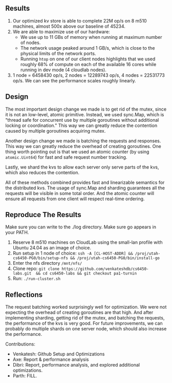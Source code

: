 ## Results

1. Our optimized kv store is able to complete 22M op/s on 8 m510 machines, almost 500x above our baseline of 45234.
2. We are able to maximize use of our hardware:
    - We use up to 11 GBs of memory when running at maximum number of nodes.
    - The network usage peaked around 1 GB/s, which is close to the physical limits of the network ports.
    - Running `htop` on one of our client nodes highlights that we used roughly 68% of compute on each of the available 16 cores while running in dev mode (4 cloudlab nodes).
3. 1 node = 6458430 op/s, 2 nodes = 12289743 op/s, 4 nodes = 22531773 op/s. We can see the performance scales roughly linearly.

## Design

The most important design change we made is to get rid of the mutex, since it is not an low-level, atomic primitive. Instead, we used sync.Map, which is "thread safe for concurrent use by multiple goroutines without additional locking or coordination." This way we can greatly reduce the contention caused by multiple goroutines acquiring mutex.

Another design change we made is batching the requests and responses. This way we can greatly reduce the overhead of creating goroutines. One thing worth pointing out is that we used an atomic counter (by using `atomic.Uint64`) for fast and safe request number tracking.

Lastly, we shard the kvs to allow each server only serve parts of the kvs, which also reduces the contention.

All of these methods combined provides fast and linearizable semantics for the distributed kvs. The usage of sync.Map and sharding guarantees all the requests will be visible in some total order. And the atomic counter will ensure all requests from one client will respect real-time ordering.

## Reproduce The Results

Make sure you can write to the ./log directory.
Make sure go appears in your PATH.

1. Reserve 8 m510 machines on CloudLab using the small-lan profile with Ubuntu 24.04 as an image of choice.
2. Run setup in 1 node of choice: `ssh -A [CL-HOST-ADDR] && /proj/utah-cs6450-PG0/bin/setup-nfs && /proj/utah-cs6450-PG0/bin/install-go`
3. Enter the nfs directory `/mnt/nfs/`
4. Clone repo: `git clone https://github.com/venkateshdb/cs6450-labs.git  && cd cs6450-labs && git checkout pa1-turnin`
5. Run: `./run-cluster.sh`

## Reflections

The request batching worked surprisingly well for optimization. We were not expecting the overhead of creating goroutines are that high. And after implementing sharding, getting rid of the mutex, and batching the requests, the performance of the kvs is very good.
For future improvements, we can probably do multiple shards on one server node, which should also increase the performance.

Contributions:

- Venkatesh: Github Setup and Optimizations
- Axe: Report & performance analysis
- Dibri: Report, performance analysis, and explored additional optimizations.
- Parth: FILL.
